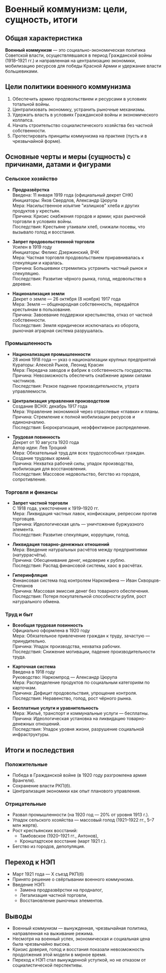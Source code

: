 # Военный коммунизм: цели, сущность, итоги

## Общая характеристика

**Военный коммунизм** — это социально-экономическая политика Советской власти, осуществлявшаяся в период Гражданской войны (1918–1921 гг.) и направленная на централизацию экономики, мобилизацию ресурсов для победы Красной Армии и удержание власти большевиками.

## Цели политики военного коммунизма

1. Обеспечить армию продовольствием и ресурсами в условиях тотальной войны.
2. Централизовать экономику, устранить рыночные механизмы.
3. Удержать власть в условиях Гражданской войны и экономического коллапса.
4. Начать строительство социалистического хозяйства без частной собственности.
5. Протестировать принципы коммунизма на практике (пусть и в чрезвычайной форме).

## Основные черты и меры (сущность) с причинами, датами и фигурами

### Сельское хозяйство

- **Продразвёрстка**  
  Введена: 11 января 1919 года (официальный декрет СНК)  
  Инициаторы: Яков Свердлов, Александр Цюрупа  
  Мера: Насильственное изъятие "излишков" хлеба и других продуктов у крестьян.  
  Причина: Кризис снабжения городов и армии; крах рыночной торговли в условиях войны.  
  Последствия: Крестьяне утаивали хлеб, снижали посевы, что вызывало голод и восстания.

- **Запрет продовольственной торговли**  
  Усилен в 1919 году  
  Инициаторы: Феликс Дзержинский, ВЧК  
  Мера: Частная торговля продовольствием приравнивалась к спекуляции и каралась.  
  Причина: Большевики стремились устранить частный рынок и спекуляцию.  
  Последствия: Развитие чёрного рынка, голод, недовольство в деревне.

- **Национализация земли**  
  Декрет о земле — 26 октября (8 ноября) 1917 года  
  Мера: Земля — общенародная собственность, передаётся крестьянам в пользование.  
  Причина: Завоевание поддержки крестьянства, отказ от частной собственности.  
  Последствия: Земля юридически исключалась из оборота, рыночная аграрная система разрушалась.

### Промышленность

- **Национализация промышленности**  
  28 июня 1918 года — указ о национализации крупных предприятий  
  Кураторы: Алексей Рыков, Леонид Красин  
  Мера: Передача заводов и фабрик в собственность государства.  
  Причина: Невозможность обеспечить снабжение армии силами частников.  
  Последствия: Резкое падение производительности, утрата управляемости.

- **Централизация управления производством**  
  Создание ВСНХ: декабрь 1917 года  
  Мера: Управление экономикой через отраслевые «главки» и планы.  
  Причина: Стремление к полной мобилизации ресурсов и единоначалию.  
  Последствия: Бюрократизация, неэффективное распределение.

- **Трудовая повинность**  
  Декрет от 10 августа 1920 года  
  Автор идеи: Лев Троцкий  
  Мера: Обязательный труд для всех трудоспособных граждан. Создание трудовых армий.  
  Причина: Нехватка рабочей силы, упадок производства, мобилизация для восстановления.  
  Последствия: Массовое недовольство, бегство из городов, сопротивление.

### Торговля и финансы

- **Запрет частной торговли**  
  С 1918 года, ужесточение к 1919–1920 гг.  
  Мера: Ликвидация частных лавок, конфискации, репрессии против торговцев.  
  Причина: Идеологическая цель — уничтожение буржуазного элемента.  
  Последствия: Развитие спекуляции, коррупции, голод.

- **Ликвидация товарно-денежных отношений**  
  Мера: Введение натуральных расчётов между предприятиями (натуррасчёты).  
  Причина: Обесценивание денег, недоверие к рублю.  
  Последствия: Распад финансовой системы, хаос в расчётах.

- **Гиперинфляция**  
  Финансовая система под контролем Наркомфина — Иван Скворцов-Степанов  
  Причина: Массовая эмиссия денег без товарного обеспечения.  
  Последствия: Потеря покупательной способности рубля, рост натурального обмена.

### Труд и быт

- **Всеобщая трудовая повинность**  
  Официально оформлена в 1920 году  
  Мера: Обязательное привлечение граждан к труду, зачастую — принудительно.  
  Причина: Упадок производства, нехватка рабочих.  
  Последствия: Снижение мотивации, падение производительности труда.

- **Карточная система**  
  Введена в 1918 году  
  Руководство: Наркомпрод — Александр Цюрупа  
  Мера: Распределение продуктов по социальным категориям по карточкам.  
  Причина: Дефицит продовольствия, упрощение контроля.  
  Последствия: Неравенство, голод, рост чёрного рынка.

- **Бесплатные услуги и уравнительность**  
  Мера: Жильё, транспорт и коммунальные услуги — бесплатны.  
  Причина: Идеологическая установка на ликвидацию товарно-денежных отношений.  
  Последствия: Упадок уровня жизни, разрушение социальной инфраструктуры.

## Итоги и последствия

### Положительные

- Победа в Гражданской войне (в 1920 году разгромлена армия Врангеля).
- Сохранение власти РКП(б).
- Централизация экономики как опыт планового управления.

### Отрицательные

- Развал промышленности (на 1920 год — 20% от уровня 1913 г.).
- Упадок сельского хозяйства — массовый голод (1921–1922 гг., 5–7 млн жертв).
- Рост крестьянских восстаний:
  - Тамбовское (1920–1921 гг., Антонов),
  - Кронштадтское восстание (март 1921 г.).
- Бегство из городов, депопуляция.

## Переход к НЭП

- Март 1921 года — X съезд РКП(б)  
- Принято решение о свёртывании военного коммунизма.
- Введение НЭП:
  - Замена продразвёрстки на продналог,
  - Легализация частной торговли,
  - Восстановление рыночных элементов.

## Выводы

- Военный коммунизм — вынужденная, чрезвычайная политика, направленная на выживание режима.
- Несмотря на военный успех, экономическая и социальная цена была чрезвычайно высока.
- Кризис доверия, голод и восстания показали невозможность продолжения этой модели в мирное время.
- Переход к НЭП стал вынужденной уступкой, но не отказом от социалистической перспективы.
